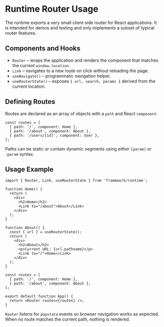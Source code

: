 # Runtime Router Usage

The runtime exports a very small client side router for React applications. It
is intended for demos and testing and only implements a subset of typical router
features.

## Components and Hooks

- `Router` – wraps the application and renders the component that matches the
  current `window.location`.
- `Link` – navigates to a new route on click without reloading the page.
- `useNavigate()` – programmatic navigation helper.
- `useRouterState()` – exposes `{ url, search, params }` derived from the
  current location.

## Defining Routes

Routes are declared as an array of objects with a `path` and React `component`:

```tsx
const routes = [
  { path: '/', component: Home },
  { path: '/about', component: About },
  { path: '/users/[id]', component: User },
];
```

Paths can be static or contain dynamic segments using either `[param]` or
`:param` syntax.

## Usage Example

```tsx
import { Router, Link, useRouterState } from 'framework/runtime';

function Home() {
  return (
    <div>
      <h2>Home</h2>
      <Link to="/about">About</Link>
    </div>
  );
}

function About() {
  const { url } = useRouterState();
  return (
    <div>
      <h2>About</h2>
      <p>Current URL: {url.pathname}</p>
      <Link to="/">Home</Link>
    </div>
  );
}

const routes = [
  { path: '/', component: Home },
  { path: '/about', component: About },
];

export default function App() {
  return <Router routes={routes} />;
}
```

`Router` listens for `popstate` events so browser navigation works as expected.
When no route matches the current path, nothing is rendered.
